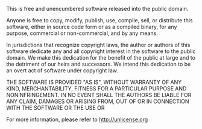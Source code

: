 This is free and unencumbered software released into the public domain.

Anyone is free to copy, modify, publish, use, compile, sell, or
distribute this software, either in source code form or as a compiled
binary, for any purpose, commercial or non-commercial, and by any
means.

In jurisdictions that recognize copyright laws, the author or authors
of this software dedicate any and all copyright interest in the
software to the public domain. We make this dedication for the benefit
of the public at large and to the detriment of our heirs and
successors. We intend this dedication to be an overt act of
software under copyright law.

THE SOFTWARE IS PROVIDED "AS IS", WITHOUT WARRANTY OF ANY KIND,
MERCHANTABILITY, FITNESS FOR A PARTICULAR PURPOSE AND NONINFRINGEMENT.
IN NO EVENT SHALL THE AUTHORS BE LIABLE FOR ANY CLAIM, DAMAGES OR
ARISING FROM, OUT OF OR IN CONNECTION WITH THE SOFTWARE OR THE USE OR

For more information, please refer to <http://unlicense.org>
